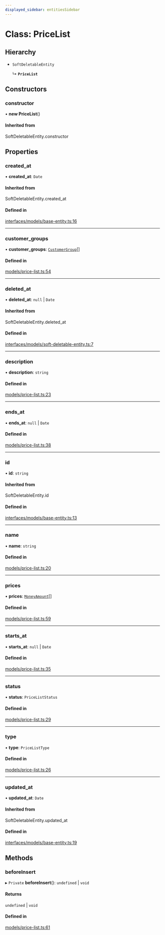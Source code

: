 ```yaml
---
displayed_sidebar: entitiesSidebar
---
```


# Class: PriceList

## Hierarchy

- `SoftDeletableEntity`

  ↳ **`PriceList`**

## Constructors

### constructor

• **new PriceList**()

#### Inherited from

SoftDeletableEntity.constructor

## Properties

### created\_at

• **created\_at**: `Date`

#### Inherited from

SoftDeletableEntity.created\_at

#### Defined in

[interfaces/models/base-entity.ts:16](https://github.com/srindom/medusa/blob/c66e9080/packages/medusa/src/interfaces/models/base-entity.ts#L16)

___

### customer\_groups

• **customer\_groups**: [`CustomerGroup`](CustomerGroup.md)[]

#### Defined in

[models/price-list.ts:54](https://github.com/srindom/medusa/blob/c66e9080/packages/medusa/src/models/price-list.ts#L54)

___

### deleted\_at

• **deleted\_at**: ``null`` \| `Date`

#### Inherited from

SoftDeletableEntity.deleted\_at

#### Defined in

[interfaces/models/soft-deletable-entity.ts:7](https://github.com/srindom/medusa/blob/c66e9080/packages/medusa/src/interfaces/models/soft-deletable-entity.ts#L7)

___

### description

• **description**: `string`

#### Defined in

[models/price-list.ts:23](https://github.com/srindom/medusa/blob/c66e9080/packages/medusa/src/models/price-list.ts#L23)

___

### ends\_at

• **ends\_at**: ``null`` \| `Date`

#### Defined in

[models/price-list.ts:38](https://github.com/srindom/medusa/blob/c66e9080/packages/medusa/src/models/price-list.ts#L38)

___

### id

• **id**: `string`

#### Inherited from

SoftDeletableEntity.id

#### Defined in

[interfaces/models/base-entity.ts:13](https://github.com/srindom/medusa/blob/c66e9080/packages/medusa/src/interfaces/models/base-entity.ts#L13)

___

### name

• **name**: `string`

#### Defined in

[models/price-list.ts:20](https://github.com/srindom/medusa/blob/c66e9080/packages/medusa/src/models/price-list.ts#L20)

___

### prices

• **prices**: [`MoneyAmount`](MoneyAmount.md)[]

#### Defined in

[models/price-list.ts:59](https://github.com/srindom/medusa/blob/c66e9080/packages/medusa/src/models/price-list.ts#L59)

___

### starts\_at

• **starts\_at**: ``null`` \| `Date`

#### Defined in

[models/price-list.ts:35](https://github.com/srindom/medusa/blob/c66e9080/packages/medusa/src/models/price-list.ts#L35)

___

### status

• **status**: `PriceListStatus`

#### Defined in

[models/price-list.ts:29](https://github.com/srindom/medusa/blob/c66e9080/packages/medusa/src/models/price-list.ts#L29)

___

### type

• **type**: `PriceListType`

#### Defined in

[models/price-list.ts:26](https://github.com/srindom/medusa/blob/c66e9080/packages/medusa/src/models/price-list.ts#L26)

___

### updated\_at

• **updated\_at**: `Date`

#### Inherited from

SoftDeletableEntity.updated\_at

#### Defined in

[interfaces/models/base-entity.ts:19](https://github.com/srindom/medusa/blob/c66e9080/packages/medusa/src/interfaces/models/base-entity.ts#L19)

## Methods

### beforeInsert

▸ `Private` **beforeInsert**(): `undefined` \| `void`

#### Returns

`undefined` \| `void`

#### Defined in

[models/price-list.ts:61](https://github.com/srindom/medusa/blob/c66e9080/packages/medusa/src/models/price-list.ts#L61)
